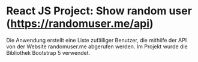 # React JS Project: Show random user (https://randomuser.me/api)

Die Anwendung erstellt eine Liste zufälliger Benutzer, die mithilfe der API von der Website randomuser.me abgerufen werden. Im Projekt wurde die Bibliothek Bootstrap 5 verwendet.

